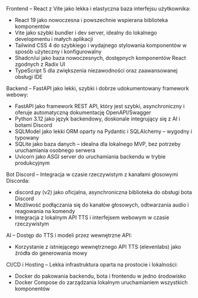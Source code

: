 Frontend – React z Vite jako lekka i elastyczna baza interfejsu użytkownika:
- React 19 jako nowoczesna i powszechnie wspierana biblioteka komponentów
- Vite jako szybki bundler i dev server, idealny do lokalnego developmentu i małych aplikacji
- Tailwind CSS 4 do szybkiego i wydajnego stylowania komponentów w sposób użyteczny i konfigurowalny
- Shadcn/ui jako baza nowoczesnych, dostępnych komponentów React zgodnych z Radix UI
- TypeScript 5 dla zwiększenia niezawodności oraz zaawansowanej obsługi IDE

Backend – FastAPI jako lekki, szybki i dobrze udokumentowany framework webowy:
- FastAPI jako framework REST API, który jest szybki, asynchroniczny i oferuje automatyczną dokumentację OpenAPI/Swagger
- Python 3.12 jako język backendowy, doskonale integrujący się z AI i botami Discord
- SQLModel jako lekki ORM oparty na Pydantic i SQLAlchemy – wygodny i typowany
- SQLite jako baza danych – idealna dla lokalnego MVP, bez potrzeby uruchamiania osobnego serwera
- Uvicorn jako ASGI server do uruchamiania backendu w trybie produkcyjnym

Bot Discord – Integracja w czasie rzeczywistym z kanałami głosowymi Discorda:
- discord.py (v2) jako oficjalna, asynchroniczna biblioteka do obsługi bota Discord
- Możliwość podłączania się do kanałów głosowych, odtwarzania audio i reagowania na komendy
- Integracja z lokalnym API TTS i interfejsem webowym w czasie rzeczywistym

AI – Dostęp do TTS i modeli przez wewnętrzne API:
- Korzystanie z istniejącego wewnętrznego API TTS (elevenlabs) jako źródła do generowania mowy

CI/CD i Hosting – Lekka infrastruktura oparta na prostocie i lokalności:
- Docker do pakowania backendu, bota i frontendu w jedno środowisko
- Docker Compose do zarządzania lokalnym uruchamianiem wszystkich komponentów